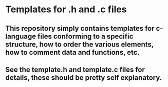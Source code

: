 # Templates for .h and .c files

## This repository simply contains templates for c-language files conforming to a specific structure, how to order the various elements, how to comment data and functions, etc.

## See the template.h and template.c files for details, these should be pretty self explanatory. 
